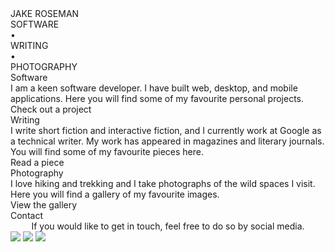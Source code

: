 <div class="backgroundimgcontainer" onload="lazy()">
    <!--<div class="backgroundimg" style="background-image:url(photos/1.jpg)"></div>-->
    <div class="backgroundimg" style="background-image:url(images/homemain.jpg)">
    <div class="greetingbox fasttrans" id="greetingbox">
        <div class="greetingtitle" onclick="toHomeBlock('contact')">JAKE ROSEMAN</div>
        <div class="greetingsubbox">
            <div onclick="toHomeBlock('software')" class="greetingsubtitle">SOFTWARE</div> 
            <div>&#x2022;</div>
            <div onclick="toHomeBlock('writing')" class="greetingsubtitle">WRITING</div>
            <div>&#x2022;</div>
            <div onclick="toHomeBlock('photos')" class="greetingsubtitle">PHOTOGRAPHY</div>                
        </div>
    </div>
</div>

<div class="homeblock" id="homesoftware">
    <div class="homeblockcontainer">
        <div class="homeblocktitle">Software</div>      
        <div class="homeblocktext">I am a keen software developer. I have built web, desktop, and mobile applications. Here you will find some of my favourite personal projects.</div>
        <div class="homeblockbutton" onclick="randomEntry('Software')">Check out a project</div>
    </div>
</div>

<div class="backgroundimg2" id="homeimage0"></div>

<div class="homeblock" id="homewriting">
    <div class="homeblockcontainer">
        <div class="homeblocktitle">Writing</div>      
        <div class="homeblocktext">I write short fiction and interactive fiction, and I currently work at Google as a technical writer. My work has appeared in magazines and literary journals. You will find some of my favourite pieces here.</div>
        <div class="homeblockbutton" onclick="randomEntry('Writing')">Read a piece</div>
    </div>
</div>

<div class="backgroundimg2" id="homeimage1"></div>

<div class="homeblock" id="homephotos">
    <div class="homeblockcontainer">
        <div class="homeblocktitle">Photography</div>
        <div class="homeblocktext">I love hiking and trekking and I take photographs of the wild spaces I visit. Here you will find a gallery of my favourite images.</div>
        <div class="homeblockbutton" onclick="injectGallery()">View the gallery</div>
    </div>
</div>

<div class="backgroundimg2" id="homeimage2"></div>

<div class="homeblock" style="padding-bottom:75px;" id="homecontact">
    <div class="homeblockcontainer">
        <div class="homeblocktitle">Contact</div>   
        <div class="homeblocktext" style="text-align:center">If you would like to get in touch, feel free to do so by social media.</div>
        <div class="homesocials">
            <a href="https://www.linkedin.com/in/jake-roseman/" class="homesocial"><img class="socialiconbig" id="linkedinbig" src="svg/linkedinbig.svg" onmouseenter="highlightSVG('linkedinbig')" onmouseleave="removeHighlight('linkedinbig')"/></a>
            <a href="https://www.instagram.com/roseman.jake/" class="homesocial"><img class="socialiconbig" id="instabig" src="svg/instabig.svg" onmouseenter="highlightSVG('instabig')" onmouseleave="removeHighlight('instabig')"/></a>
            <a href="https://github.com/rosemanjake/" class="homesocial"><img class="socialiconbig" id="githubbig" src="svg/githubbig.svg" onmouseenter="highlightSVG('githubbig')" onmouseleave="removeHighlight('githubbig')"/></a>
        </div>
    </div>
</div>